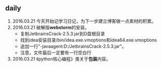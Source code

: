 ## daily
1. 2016.03.21 今天开始记学习日记，为下一步建立博客做一点素材的积累。
2. 2016.03.21 破解版**webstorm**的安装。
    * 复制JetbrainsCrack-2.5.3.jar到D盘根目录
    * 找到idea安装目录/bin/idea.exe.vmoptions和idea64.exe.vmoptions
    * 追加一行"-javaagent:D:/JetbrainsCrack-2.5.3.jar"。
    * 注意，文件最后一定要有一行空白行
3. 2016.03.21 《python核心编程》类关于**包装**内容。
